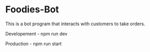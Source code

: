 # Foodies-Bot
This is a bot program that interacts with customers to take orders.

Developement - npm run dev

Production - npm run start

